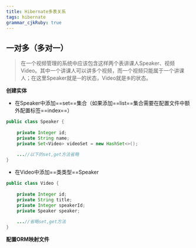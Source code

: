 ```yaml
---
title: Hibernate多表关系 
tags: hibernate
grammar_cjkRuby: true
---
```

## 一对多（多对一）

> 在一个视频管理的系统中应该包含这样两个表讲课人Speaker、视频Video。其中一个讲课人可以讲多个视频，而一个视频只能属于一个讲课人；在这里Speaker就是`一`的状态，Video就是`多`的状态。

**创建实体**

 - 在Speaker中添加==set==集合（如果添加==list==集合需要在配置文件中额外配置标签==index==）
 
``` java
public class Speaker {
	
	private Integer id;
	private String name;
	private Set<Video> videoSet = new HashSet<>();
	
	...//以下的set,get方法省略
}
```
 - 在Video中添加==类类型==Speaker
 

``` java
public class Video {
	
	private Integer id;
	private String title;
	private Integer speakerId;
	private Speaker speaker;
	
	...//省略set,get方法
}
```
**配置ORM映射文件**
